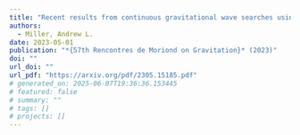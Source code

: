 ```yaml
---
title: "Recent results from continuous gravitational wave searches using data from LIGO, Virgo, and KAGRA's third observing run"
authors:
  - Miller, Andrew L.
date: 2023-05-01
publication: "*{57th Rencontres de Moriond on Gravitation}* (2023)"
doi: ""
url_doi: ""
url_pdf: "https://arxiv.org/pdf/2305.15185.pdf"
# generated_on: 2025-06-07T19:36:36.153445
# featured: false
# summary: ""
# tags: []
# projects: []
---
```

